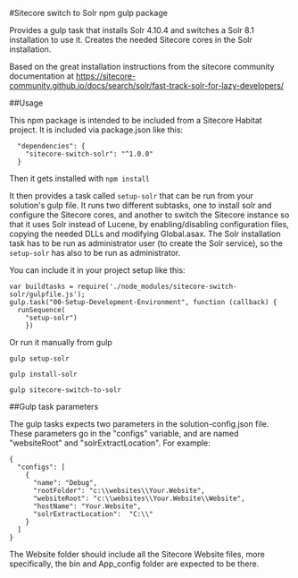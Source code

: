 #Sitecore switch to Solr npm gulp package

Provides a gulp task that installs Solr 4.10.4 and switches a Solr 8.1 installation to use it. Creates the needed Sitecore cores in the Solr installation.


Based on the great installation instructions from the sitecore community documentation at
https://sitecore-community.github.io/docs/search/solr/fast-track-solr-for-lazy-developers/


##Usage

This npm package is intended to be included from a Sitecore Habitat project. It is included via package.json like this:

```
  "dependencies": {    
    "sitecore-switch-solr": "^1.0.0"
  }
```

Then it gets installed with ```npm install```

It then provides a task called ```setup-solr``` that can be run from your solution's gulp file. It runs two different subtasks, one to install solr and configure the Sitecore cores, and another
to switch the Sitecore instance so that it uses Solr instead of Lucene, by enabling/disabling configuration files, copying the needed DLLs and modifying Global.asax. 
The Solr installation task has to be run as administrator user (to create the Solr service), so the ```setup-solr``` has also to be run as administrator. 

You can include it in your project setup like this:
```
var buildtasks = require('./node_modules/sitecore-switch-solr/gulpfile.js');
gulp.task("00-Setup-Development-Environment", function (callback) {
  runSequence(    
    "setup-solr")
	})
```

Or run it manually from gulp

```
gulp setup-solr
```

```
gulp install-solr
```

```
gulp sitecore-switch-to-solr
```


##Gulp task parameters

The gulp tasks expects two parameters in the solution-config.json file. These parameters go in the "configs" variable, and are named "websiteRoot" and "solrExtractLocation". For example:
```
{
  "configs": [
    {
      "name": "Debug",
      "rootFolder": "c:\\websites\\Your.Website",
      "websiteRoot": "c:\\websites\\Your.Website\\Website",
      "hostName": "Your.Website",
      "solrExtractLocation":  "C:\\"
    }
  ]
}
```

The Website folder should include all the Sitecore Website files, more specifically, the bin and App_config folder are expected to be there. 
 